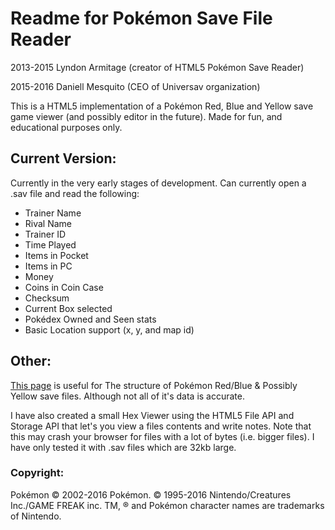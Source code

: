 ﻿# Readme for Pok&#233;mon Save File Reader #

2013-2015 Lyndon Armitage (creator of HTML5 Pokémon Save Reader)

2015-2016 Daniell Mesquito (CEO of Universav organization)


This is a HTML5 implementation of a Pok&#233;mon Red, Blue and Yellow save game viewer (and possibly editor in the future).
Made for fun, and educational purposes only.

## Current Version: ##

Currently in the very early stages of development.
Can currently open a .sav file and read the following:
* Trainer Name
* Rival Name
* Trainer ID
* Time Played
* Items in Pocket
* Items in PC
* Money
* Coins in Coin Case
* Checksum
* Current Box selected
* Pok&#233;dex Owned and Seen stats
* Basic Location support (x, y, and map id)

## Other: ##

[This page](http://bulbapedia.bulbagarden.net/wiki/Save_data_structure_in_Generation_I) is useful for The structure of Pok&#233;mon Red/Blue & Possibly Yellow save files. Although not all of it's data is accurate.

I have also created a small Hex Viewer using the HTML5 File API and Storage API that let's you view a files contents and write notes.
Note that this may crash your browser for files with a lot of bytes (i.e. bigger files). I have only tested it with .sav files which are 32kb large.

### Copyright: ###

Pok&#233;mon © 2002-2016 Pok&#233;mon. © 1995-2016 Nintendo/Creatures Inc./GAME FREAK inc. TM, ® and Pok&#233;mon character names are trademarks of Nintendo.

